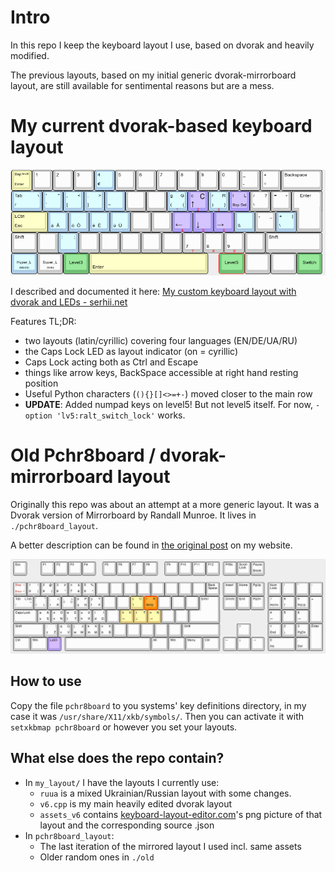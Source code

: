 # Intro
In this repo I keep the keyboard layout I use, based on dvorak and heavily modified.

The previous layouts, based on my initial generic dvorak-mirrorboard layout, are still
available for sentimental reasons but are a mess.

# My current dvorak-based keyboard layout
<!-- ![The layout](/my_layout/assets_v6/kl_cut.png) -->
![The layout](/my_layout/assets_v6/kl_cut_new.png)

I described and documented it here: [My custom keyboard layout with dvorak and LEDs - serhii.net](https://serhii.net/blog/it/2022-06-04-220604-0136-latest-iteration-of-my-custom-dvorak-ua-ru-xkb-layout/)

Features TL;DR: 
- two layouts (latin/cyrillic) covering four languages (EN/DE/UA/RU)
- the Caps Lock LED as layout indicator (on = cyrillic)
- Caps Lock acting both as Ctrl and Escape
- things like arrow keys, BackSpace accessible at right hand resting position
- Useful Python characters (`(){}[]<>=+-`) moved closer to the main row
- **UPDATE**: Added numpad keys on level5! But not level5 itself. For now, `-option 'lv5:ralt_switch_lock'` works.

# Old Pchr8board / dvorak-mirrorboard layout
Originally this repo was about an attempt at a more generic layout. It was a Dvorak version of Mirrorboard by Randall Munroe. It lives in `./pchr8board_layout`.

A better description can be found in [the original post](https://serhii.net/blog/it/2019-03-19-pchr8board-dvorak/) on my website.

![The layout](/pchr8board_layout/keyboard-layout.png)

## How to use
Copy the file `pchr8board` to you systems' key definitions directory, in my case it was `/usr/share/X11/xkb/symbols/`. Then you can activate it with `setxkbmap pchr8board` or however you set your layouts.

## What else does the repo contain?
* In `my_layout/` I have the layouts I currently use:
	* `ruua` is a mixed Ukrainian/Russian layout with some changes.
	* `v6.cpp` is my main heavily edited dvorak layout
	* `assets_v6` contains [keyboard-layout-editor.com](http://www.keyboard-layout-editor.com/#/)'s png picture of that layout and the corresponding source .json
* In `pchr8board_layout`:
	* The last iteration of the mirrored layout I used incl. same assets
	* Older random ones in `./old`
